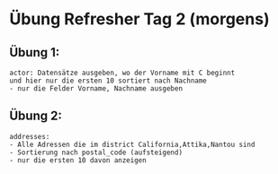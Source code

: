 # Übung Refresher Tag 2 (morgens) 

## Übung 1:

```
actor: Datensätze ausgeben, wo der Vorname mit C beginnt 
und hier nur die ersten 10 sortiert nach Nachname
- nur die Felder Vorname, Nachname ausgeben

```

## Übung 2:

```
addresses:
- Alle Adressen die im district California,Attika,Nantou sind
- Sortierung nach postal_code (aufsteigend)
- nur die ersten 10 davon anzeigen

```


